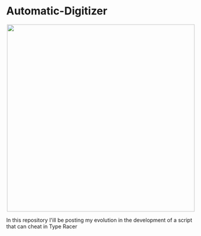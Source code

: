 # Automatic-Digitizer

<p align="center">
  <img width="500" height="500" src="https://upload.wikimedia.org/wikipedia/en/thumb/d/d1/TypeRacer_logo.svg/1200px-TypeRacer_logo.svg.png">

In this repository I'ill be posting my evolution in the development of a script that can cheat in Type Racer
</p>
